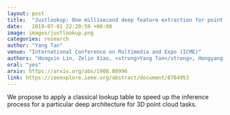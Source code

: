 ```yaml
---
layout: post
title:  "Justlookup: One millisecond deep feature extraction for point clouds by lookup tables"
date:   2019-07-01 22:20:59 +00:00
image: images/justlookup.png
categories: research
author: "Yang Tan"
venue: "International Conference on Multimedia and Expo (ICME)"
authors: "Hongxin Lin, Zelin Xiao, <strong>Yang Tan</strong>, Hongyang Chao, Shengyong Ding"
oral: "yes"
arxiv: https://arxiv.org/abs/1908.08996
link: https://ieeexplore.ieee.org/abstract/document/8784953
---
```

We propose to apply a classical lookup table to speed up the inference process for a particular deep architecture for 3D point cloud tasks.
